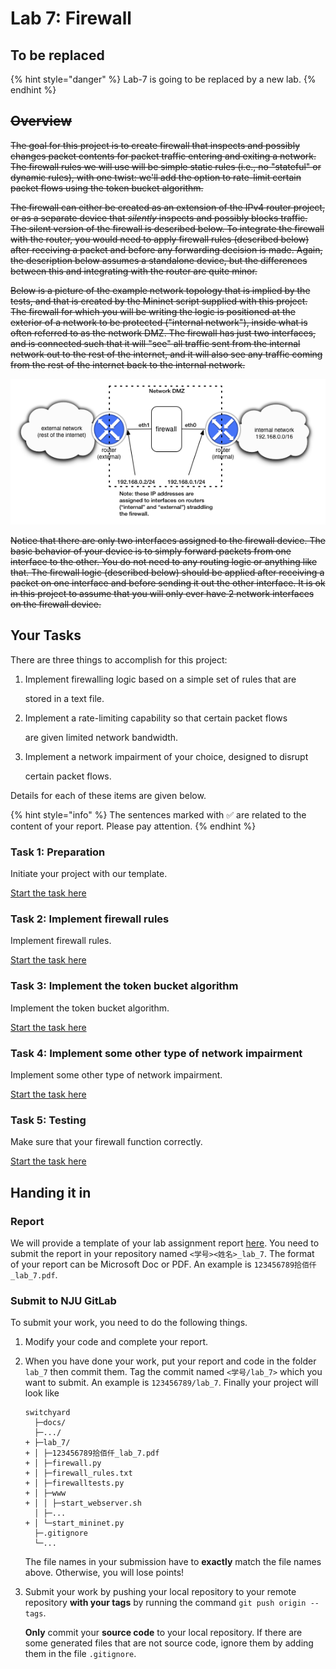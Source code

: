 # Lab 7: Firewall

## To be replaced

{% hint style="danger" %}
Lab-7 is going to be replaced by a new lab.
{% endhint %}

## ~~Overview~~

~~The goal for this project is to create firewall that inspects and possibly changes packet contents for packet traffic entering and exiting a network. The firewall rules we will use will be simple static rules \(i.e., no "stateful" or dynamic rules\), with one twist: we'll add the option to rate-limit certain packet flows using the token bucket algorithm.~~

~~The firewall can either be created as an extension of the IPv4 router project, or as a separate device that _silently_ inspects and possibly blocks traffic. The silent version of the firewall is described below. To integrate the firewall with the router, you would need to apply firewall rules \(described below\) after receiving a packet and before any forwarding decision is made. Again, the description below assumes a standalone device, but the differences between this and integrating with the router are quite minor.~~

~~Below is a picture of the example network topology that is implied by the tests, and that is created by the Mininet script supplied with this project. The firewall for which you will be writing the logic is positioned at the exterior of a network to be protected \("internal network"\), inside what is often referred to as the network DMZ. The firewall has just two interfaces, and is connected such that it will "see" all traffic sent from the internal network out to the rest of the internet, and it will also see any traffic coming from the rest of the internet back to the internal network.~~

![image](../.gitbook/assets/firewall_topology.png)

~~Notice that there are only two interfaces assigned to the firewall device. The basic behavior of your device is to simply forward packets from one interface to the other. You do not need to any routing logic or anything like that. The firewall logic \(described below\) should be applied after receiving a packet on one interface and before sending it out the other interface. It is ok in this project to assume that you will only ever have 2 network interfaces on the firewall device.~~

## Your Tasks

There are three things to accomplish for this project:

1. Implement firewalling logic based on a simple set of rules that are

   stored in a text file.

2. Implement a rate-limiting capability so that certain packet flows

   are given limited network bandwidth.

3. Implement a network impairment of your choice, designed to disrupt

   certain packet flows.

Details for each of these items are given below.

{% hint style="info" %}
The sentences marked with ✅ are related to the content of your report. Please pay attention.
{% endhint %}

### Task 1: Preparation

Initiate your project with our template.

[Start the task here](preparation.md)

### Task 2: Implement firewall rules

Implement firewall rules.

[Start the task here](firewall-rules.md)

### Task 3: Implement the token bucket algorithm

Implement the token bucket algorithm.

[Start the task here](token-bucket.md)

### Task 4: Implement some other type of network impairment

Implement some other type of network impairment.

[Start the task here](impairment.md)

### Task 5: Testing

Make sure that your firewall function correctly.

[Start the task here](testing.md)

## Handing it in

### Report

We will provide a template of your lab assignment report [here](https://box.nju.edu.cn/d/123a70ac8ff34595b18f/). You need to submit the report in your repository named `<学号><姓名>_lab_7`. The format of your report can be Microsoft Doc or PDF. An example is `123456789拾佰仟_lab_7.pdf`.

### Submit to NJU GitLab

To submit your work, you need to do the following things.

1. Modify your code and complete your report.
2. When you have done your work, put your report and code in the folder `lab_7` then commit them. Tag the commit named `<学号/lab_7>` which you want to submit. An example is `123456789/lab_7`. Finally your project will look like

   ```text
   switchyard
     ├─docs/
     ├─.../
   + ├─lab_7/
   + │ ├─123456789拾佰仟_lab_7.pdf
   + │ ├─firewall.py
   + │ ├─firewall_rules.txt
   + │ ├─firewalltests.py
   + │ ├─www
   + │ │ ├─start_webserver.sh
     │ ├─...
   + │ └─start_mininet.py
     ├─.gitignore
     └─...
   ```

   The file names in your submission have to **exactly** match the file names above. Otherwise, you will lose points!

3. Submit your work by pushing your local repository to your remote repository **with your tags** by running the command `git push origin --tags`.

   **Only** commit your **source code** to your local repository. If there are some generated files that are not source code, ignore them by adding them in the file `.gitignore`.

